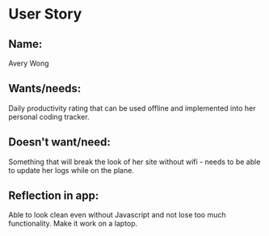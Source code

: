 # User Story

## Name:

Avery Wong

## Wants/needs:

Daily productivity rating that can be used offline and implemented into her personal coding tracker.

## Doesn't want/need:

Something that will break the look of her site without wifi - needs to be able to update her logs while on the plane.

## Reflection in app:

Able to look clean even without Javascript and not lose too much functionality. Make it work on a laptop.
